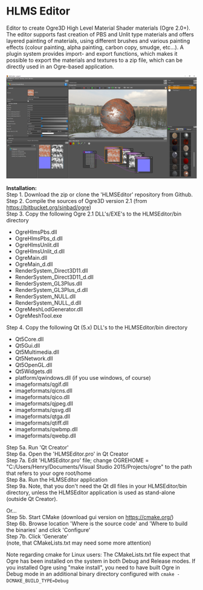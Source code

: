# HLMS Editor
Editor to create Ogre3D High Level Material Shader materials (Ogre 2.0+). The editor supports fast creation of PBS and Unlit type materials and offers layered painting of materials, using different brushes and various painting effects (colour painting, alpha painting, carbon copy, smudge, etc...). A plugin system provides import- and export functions, which makes it possible to export the materials and textures to a zip file, which can be directly used in an Ogre-based application.

![HLMS Editor](/HLMSEditor.png)

**Installation:**  
Step 1. Download the zip or clone the 'HLMSEditor' repository from Github.  
Step 2. Compile the sources of Ogre3D version 2.1 (from https://bitbucket.org/sinbad/ogre)  
Step 3. Copy the following Ogre 2.1 DLL's/EXE's to the HLMSEditor/bin directory  
* OgreHlmsPbs.dll
* OgreHlmsPbs_d.dll
* OgreHlmsUnlit.dll
* OgreHlmsUnlit_d.dll
* OgreMain.dll
* OgreMain_d.dll
* RenderSystem_Direct3D11.dll
* RenderSystem_Direct3D11_d.dll
* RenderSystem_GL3Plus.dll
* RenderSystem_GL3Plus_d.dll
* RenderSystem_NULL.dll
* RenderSystem_NULL_d.dll
* OgreMeshLodGenerator.dll
* OgreMeshTool.exe

Step 4. Copy the following Qt (5.x) DLL's to the HLMSEditor/bin directory
* Qt5Core.dll
* Qt5Gui.dll
* Qt5Multimedia.dll
* Qt5Network.dll
* Qt5OpenGL.dll
* Qt5Widgets.dll
* platform/qwindows.dll (if you use windows, of course)  
* imageformats/qgif.dll
* imageformats/qicns.dll
* imageformats/qico.dll
* imageformats/qjpeg.dll
* imageformats/qsvg.dll
* imageformats/qtga.dll
* imageformats/qtiff.dll
* imageformats/qwbmp.dll
* imageformats/qwebp.dll

Step 5a. Run 'Qt Creator'  
Step 6a. Open the 'HLMSEditor.pro' in Qt Creator  
Step 7a. Edit 'HLMSEditor.pro' file; change OGREHOME = "C:/Users/Henry/Documents/Visual Studio 2015/Projects/ogre" to the path that refers to your ogre root/home  
Step 8a. Run the HLMSEditor application  
Step 9a. Note, that you don't need the Qt dll files in your HLMSEditor/bin directory, unless the HLMSEditor application is used as stand-alone (outside Qt Creator).  

Or...  
Step 5b. Start CMake (download gui version on https://cmake.org/)  
Step 6b. Browse location 'Where is the source code' and 'Where to build the binaries' and click 'Configure'  
Step 7b. Click 'Generate'  
(note, that CMakeLists.txt may need some more attention)

Note regarding cmake for Linux users: The CMakeLists.txt file expect that Ogre has been installed on the system in both Debug and Release modes. If you installed Ogre using "make install", you need to have built Ogre in Debug mode in an additional binary directory configured with `cmake -DCMAKE_BUILD_TYPE=Debug`


